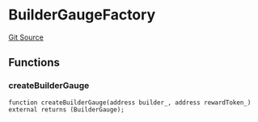# BuilderGaugeFactory

[Git Source](https://github.com/rsksmart/builder-incentives-sc/blob/c4d78ff998298ce9e3dffdd99f32430a3c5ed3af/src/builder/BuilderGaugeFactory.sol)

## Functions

### createBuilderGauge

```solidity
function createBuilderGauge(address builder_, address rewardToken_) external returns (BuilderGauge);
```

